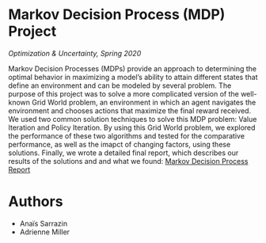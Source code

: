 # Markov Decision Process (MDP) Project 

*Optimization & Uncertainty, Spring 2020*

Markov Decision Processes (MDPs) provide an approach to determining the optimal behavior in maximizing a model’s ability to attain different states that define an environment and can be modeled by several problem. The purpose of this project was to solve a more complicated version of the well-known Grid World problem, an environment in which an agent navigates the environment and chooses actions that maximize the final reward received. We used two common  solution techniques to solve this MDP problem: Value Iteration and Policy Iteration. By using this Grid World problem, we explored the performance of these two algorithms and tested for the comparative performance, as well as the imapct of changing factors, using these solutions. Finally, we wrote a detailed final report, which describes our results of the solutions and and what we found: [Markov Decision Process Report](http://github.com/asarrazin/MDP-/MDP_Report.pdf)

# Authors
* Anaïs Sarrazin
* Adrienne Miller

